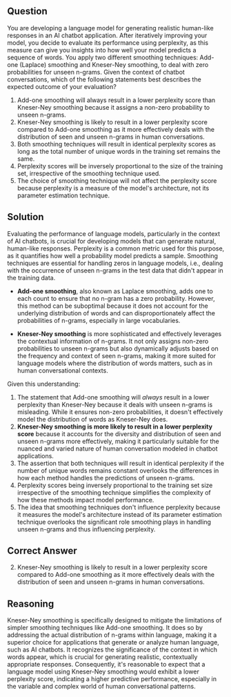 ## Question
You are developing a language model for generating realistic human-like responses in an AI chatbot application. After iteratively improving your model, you decide to evaluate its performance using perplexity, as this measure can give you insights into how well your model predicts a sequence of words. You apply two different smoothing techniques: Add-one (Laplace) smoothing and Kneser-Ney smoothing, to deal with zero probabilities for unseen n-grams. Given the context of chatbot conversations, which of the following statements best describes the expected outcome of your evaluation?

1. Add-one smoothing will always result in a lower perplexity score than Kneser-Ney smoothing because it assigns a non-zero probability to unseen n-grams.
2. Kneser-Ney smoothing is likely to result in a lower perplexity score compared to Add-one smoothing as it more effectively deals with the distribution of seen and unseen n-grams in human conversations.
3. Both smoothing techniques will result in identical perplexity scores as long as the total number of unique words in the training set remains the same.
4. Perplexity scores will be inversely proportional to the size of the training set, irrespective of the smoothing technique used.
5. The choice of smoothing technique will not affect the perplexity score because perplexity is a measure of the model's architecture, not its parameter estimation technique.

## Solution
Evaluating the performance of language models, particularly in the context of AI chatbots, is crucial for developing models that can generate natural, human-like responses. Perplexity is a common metric used for this purpose, as it quantifies how well a probability model predicts a sample. Smoothing techniques are essential for handling zeros in language models, i.e., dealing with the occurrence of unseen n-grams in the test data that didn't appear in the training data.

- **Add-one smoothing**, also known as Laplace smoothing, adds one to each count to ensure that no n-gram has a zero probability. However, this method can be suboptimal because it does not account for the underlying distribution of words and can disproportionately affect the probabilities of n-grams, especially in large vocabularies.

- **Kneser-Ney smoothing** is more sophisticated and effectively leverages the contextual information of n-grams. It not only assigns non-zero probabilities to unseen n-grams but also dynamically adjusts based on the frequency and context of seen n-grams, making it more suited for language models where the distribution of words matters, such as in human conversational contexts.

Given this understanding:

1. The statement that Add-one smoothing will *always* result in a lower perplexity than Kneser-Ney because it deals with unseen n-grams is misleading. While it ensures non-zero probabilities, it doesn't effectively model the distribution of words as Kneser-Ney does.
2. **Kneser-Ney smoothing is more likely to result in a lower perplexity score** because it accounts for the diversity and distribution of seen and unseen n-grams more effectively, making it particularly suitable for the nuanced and varied nature of human conversation modeled in chatbot applications.
3. The assertion that both techniques will result in identical perplexity if the number of unique words remains constant overlooks the differences in how each method handles the predictions of unseen n-grams.
4. Perplexity scores being inversely proportional to the training set size irrespective of the smoothing technique simplifies the complexity of how these methods impact model performance.
5. The idea that smoothing techniques don't influence perplexity because it measures the model's architecture instead of its parameter estimation technique overlooks the significant role smoothing plays in handling unseen n-grams and thus influencing perplexity.

## Correct Answer
2. Kneser-Ney smoothing is likely to result in a lower perplexity score compared to Add-one smoothing as it more effectively deals with the distribution of seen and unseen n-grams in human conversations.

## Reasoning
Kneser-Ney smoothing is specifically designed to mitigate the limitations of simpler smoothing techniques like Add-one smoothing. It does so by addressing the actual distribution of n-grams within language, making it a superior choice for applications that generate or analyze human language, such as AI chatbots. It recognizes the significance of the context in which words appear, which is crucial for generating realistic, contextually appropriate responses. Consequently, it's reasonable to expect that a language model using Kneser-Ney smoothing would exhibit a lower perplexity score, indicating a higher predictive performance, especially in the variable and complex world of human conversational patterns.